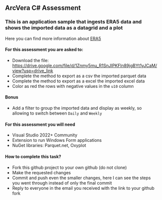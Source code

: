 ﻿## ArcVera C# Assessment

### This is an application sample that ingests ERA5 data and shows the imported data as a datagrid and a plot
Here you can find more information about [ERA5](https://cds.climate.copernicus.eu/)

#### For this assessment you are asked to:
* Download the file: https://drive.google.com/file/d/1Znmy5mu_R1SnJIPKFln89jgBYt1yJCaM/view?usp=drive_link
* Complete the method to export as a csv the imported parquet data
* Complete the method to export as a excel the imported excel data
* Color as red the rows with negative values in the `u10` column

#### Bonus
* Add a filter to group the imported data and display as weekly, so allowing to switch between `Daily` and `Weekly`

#### For this assessment you will need
* Visual Studio 2022+ Community
* Extension to run Windows Form applications
* NuGet libraries: Parquet.net, Oxyplot

#### How to complete this task?
* Fork this github project to your own github (do not clone)
* Make the requested changes
* Commit and push even the smaller changes, here I can see the steps you went through instead of only the final commit
* Reply to everyone in the email you received with the link to your github fork